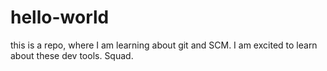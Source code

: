 hello-world
===========

this is a repo, where I am learning about git and SCM.  I am excited to learn about these dev tools.  Squad.
